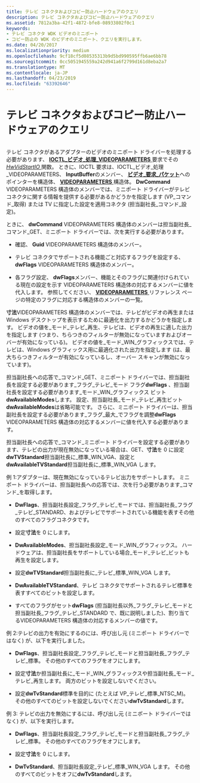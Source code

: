 ```yaml
---
title: テレビ コネクタおよびコピー防止ハードウェアのクエリ
description: テレビ コネクタおよびコピー防止ハードウェアのクエリ
ms.assetid: 7812a3ba-42f1-4872-bfe8-08933802f0c1
keywords:
- テレビ コネクタ WDK ビデオのミニポート
- コピー防止の WDK のビデオのミニポート、クエリを実行します。
ms.date: 04/20/2017
ms.localizationpriority: medium
ms.openlocfilehash: 9cf18cf5d08535313b9d5bd990595ffb6ae6bb78
ms.sourcegitcommit: 0cc5051945559a242d941a6f2799d161d8eba2a7
ms.translationtype: MT
ms.contentlocale: ja-JP
ms.lasthandoff: 04/23/2019
ms.locfileid: "63392646"
---
```

# <a name="querying-tv-connector-and-copy-protection-hardware"></a>テレビ コネクタおよびコピー防止ハードウェアのクエリ


## <span id="ddk_querying_tv_connector_and_copy_protection_hardware_gg"></span><span id="DDK_QUERYING_TV_CONNECTOR_AND_COPY_PROTECTION_HARDWARE_GG"></span>


テレビ コネクタがあるアダプターのビデオのミニポート ドライバーを処理する必要があります、 [ **IOCTL\_ビデオ\_処理\_VIDEOPARAMETERS** ](https://msdn.microsoft.com/library/windows/hardware/ff567805)要求でその[ *HwVidStartIO* ](https://msdn.microsoft.com/library/windows/hardware/ff567367)関数。 ときに、IOCTL 要求は、IOCTL\_ビデオ\_処理\_VIDEOPARAMETERS、 **InputBuffer**のメンバー、 [**ビデオ\_要求\_パケット**](https://msdn.microsoft.com/library/windows/hardware/ff570547)へのポインターを構造体、 [ **VIDEOPARAMETERS** ](https://msdn.microsoft.com/library/windows/hardware/ff570173)構造体。 **DwCommand** VIDEOPARAMETERS 構造体のメンバーでは、ミニポート ドライバーがテレビ コネクタに関する情報を提供する必要があるかどうかを指定します (VP\_コマンド\_取得) または TV に指定した設定を適用コネクタ (担当副社長\_コマンド\_設定)。

ときに、 **dwCommand** VIDEOPARAMETERS 構造体のメンバーは担当副社長\_コマンド\_GET、ミニポート ドライバーでは、次を実行する必要があります。

-   確認、 **Guid** VIDEOPARAMETERS 構造体のメンバー。

-   テレビ コネクタでサポートされる機能ごと対応するフラグを設定する、 **dwFlags** VIDEOPARAMETERS 構造体のメンバー。

-   各フラグ設定、 **dwFlags**メンバー、機能とそのフラグに関連付けられている現在の設定を示す VIDEOPARAMETERS 構造体の対応するメンバーに値を代入します。 参照してください、 [ **VIDEOPARAMETERS** ](https://msdn.microsoft.com/library/windows/hardware/ff570173)リファレンス ページの特定のフラグに対応する構造体のメンバーの一覧。

**寸法**VIDEOPARAMETERS 構造体のメンバーでは、テレビがビデオの再生または Windows デスクトップを表示するために最適化を出力するかどうかを指定します。 ビデオの値を\_モード\_テレビ\_再生、テレビは、ビデオの再生に適した出力を指定します (つまり、ちらつきのフィルターが無効になっていますおよびオーバーが有効になっている)。 ビデオの値を\_モード\_WIN\_グラフィックスでは、テレビは、Windows グラフィックス用に最適化された出力を指定します (は、最大ちらつきフィルターが有効になっているし、オーバー スキャンが無効になっています)。

担当副社長への応答で\_コマンド\_GET、ミニポート ドライバーでは、担当副社長を設定する必要があります\_フラグ\_テレビ\_モード フラグ**dwFlags** 、担当副社長を設定する必要があります\_モード\_WIN\_グラフィックス ビット**dwAvailableModes**します。 設定、担当副社長\_モード\_テレビ\_再生ビット**dwAvailableModes**は省略可能です。 さらに、ミニポート ドライバーは、担当副社長を設定する必要があります\_フラグ\_最大\_でフラグを調整**dwFlags** VIDEOPARAMETERS 構造体の対応するメンバーに値を代入する必要があります。

担当副社長への応答で\_コマンド\_ミニポート ドライバーを設定する必要があります、テレビの出力が現在無効になっている場合は、GET、**寸法**を 0 に設定**dwTVStandard**担当副社長に\_標準\_WIN\_VGA、設定と**dwAvailableTVStandard**担当副社長に\_標準\_WIN\_VGA します。

例 1:アダプターは、現在無効になっているテレビ出力をサポートします。 ミニポート ドライバーは、担当副社長への応答では、次を行う必要があります\_コマンド\_を取得します。

-   **DwFlags**、担当副社長設定\_フラグ\_テレビ\_モードでは、担当副社長\_フラグ\_テレビ\_STANDARD、およびテレビでサポートされている機能を表すその他のすべてのフラグコネクタです。

-   設定**寸法**を 0 にします。

-   **DwAvailableModes**、担当副社長設定\_モード\_WIN\_グラフィックス。 ハードウェアは、担当副社長をサポートしている場合\_モード\_テレビ\_ビットも再生を設定します。

-   設定**dwTVStandard**担当副社長に\_テレビ\_標準\_WIN\_VGA します。

-   **DwAvailableTVStandard**、テレビ コネクタでサポートされるテレビ標準を表すすべてのビットを設定します。

-   すべてのフラグがセット**dwFlags** (担当副社長以外\_フラグ\_テレビ\_モードと担当副社長\_フラグ\_テレビ\_STANDARD で、既に説明しました)、割り当てるVIDEOPARAMETERS 構造体の対応するメンバーの値です。

例 2:テレビの出力を有効にするのには、呼び出し元 (ミニポート ドライバーではなく) が、以下を実行しました。

-   **DwFlags**、担当副社長設定\_フラグ\_テレビ\_モードと担当副社長\_フラグ\_テレビ\_標準。 その他のすべてのフラグをオフにします。

-   設定**寸法**か担当副社長に\_モード\_WIN\_グラフィックスや担当副社長\_モード\_テレビ\_再生します。 両方のビットを設定しないでください。

-   設定**dwTvStandard**標準を目的に (たとえば VP\_テレビ\_標準\_NTSC\_M)。 その他のすべてのビットを設定しないでください**dwTvStandard**します。

例 3: テレビの出力を無効にするには、呼び出し元 (ミニポート ドライバーではなく) が、以下を実行します。

-   **DwFlags**、担当副社長設定\_フラグ\_テレビ\_モードと担当副社長\_フラグ\_テレビ\_標準。 その他のすべてのフラグをオフにします。

-   設定**寸法**を 0 にします。

-   **DwTvStandard**、担当副社長設定\_テレビ\_標準\_WIN\_VGA します。 その他のすべてのビットをオフに**dwTvStandard**します。

 

 





